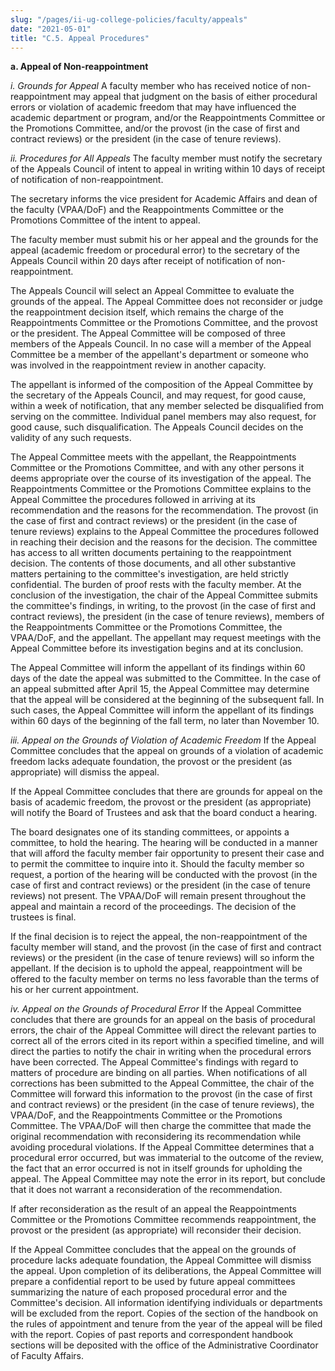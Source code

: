 ```yaml
---
slug: "/pages/ii-ug-college-policies/faculty/appeals"
date: "2021-05-01"
title: "C.5. Appeal Procedures"
---
```


**a. Appeal of Non-reappointment**

_i. Grounds for Appeal_ A faculty member who has received notice of non-reappointment may appeal that judgment on the basis of either procedural errors or violation of academic freedom that may have influenced the academic department or program, and/or the Reappointments Committee or the Promotions Committee, and/or the provost (in the case of first and contract reviews) or the president (in the case of tenure reviews).

_ii. Procedures for All Appeals_ The faculty member must notify the secretary of the Appeals Council of intent to appeal in writing within 10 days of receipt of notification of non-reappointment.

The secretary informs the vice president for Academic Affairs and dean of the faculty (VPAA/DoF) and the Reappointments Committee or the Promotions Committee of the intent to appeal.

The faculty member must submit his or her appeal and the grounds for the appeal (academic freedom or procedural error) to the secretary of the Appeals Council within 20 days after receipt of notification of non-reappointment.

The Appeals Council will select an Appeal Committee to evaluate the grounds of the appeal. The Appeal Committee does not reconsider or judge the reappointment decision itself, which remains the charge of the Reappointments Committee or the Promotions Committee, and the provost or the president. The Appeal Committee will be composed of three members of the Appeals Council. In no case will a member of the Appeal Committee be a member of the appellant's department or someone who was involved in the reappointment review in another capacity.

The appellant is informed of the composition of the Appeal Committee by the secretary of the Appeals Council, and may request, for good cause, within a week of notification, that any member selected be disqualified from serving on the committee. Individual panel members may also request, for good cause, such disqualification. The Appeals Council decides on the validity of any such requests.

The Appeal Committee meets with the appellant, the Reappointments Committee or the Promotions Committee, and with any other persons it deems appropriate over the course of its investigation of the appeal. The Reappointments Committee or the Promotions Committee explains to the Appeal Committee the procedures followed in arriving at its recommendation and the reasons for the recommendation. The provost (in the case of first and contract reviews) or the president (in the case of tenure reviews) explains to the Appeal Committee the procedures followed in reaching their decision and the reasons for the decision. The committee has access to all written documents pertaining to the reappointment decision. The contents of those documents, and all other substantive matters pertaining to the committee's investigation, are held strictly confidential. The burden of proof rests with the faculty member. At the conclusion of the investigation, the chair of the Appeal Committee submits the committee's findings, in writing, to the provost (in the case of first and contract reviews), the president (in the case of tenure reviews), members of the Reappointments Committee or the Promotions Committee, the VPAA/DoF, and the appellant. The appellant may request meetings with the Appeal Committee before its investigation begins and at its conclusion.

The Appeal Committee will inform the appellant of its findings within 60 days of the date the appeal was submitted to the Committee. In the case of an appeal submitted after April 15, the Appeal Committee may determine that the appeal will be considered at the beginning of the subsequent fall. In such cases, the Appeal Committee will inform the appellant of its findings within 60 days of the beginning of the fall term, no later than November 10.

_iii. Appeal on the Grounds of Violation of Academic Freedom_ If the Appeal Committee concludes that the appeal on grounds of a violation of academic freedom lacks adequate foundation, the provost or the president (as appropriate) will dismiss the appeal.

If the Appeal Committee concludes that there are grounds for appeal on the basis of academic freedom, the provost or the president (as appropriate) will notify the Board of Trustees and ask that the board conduct a hearing.

The board designates one of its standing committees, or appoints a committee, to hold the hearing. The hearing will be conducted in a manner that will afford the faculty member fair opportunity to present their case and to permit the committee to inquire into it. Should the faculty member so request, a portion of the hearing will be conducted with the provost (in the case of first and contract reviews) or the president (in the case of tenure reviews) not present. The VPAA/DoF will remain present throughout the appeal and maintain a record of the proceedings. The decision of the trustees is final.  

If the final decision is to reject the appeal, the non-reappointment of the faculty member will stand, and the provost (in the case of first and contract reviews) or the president (in the case of tenure reviews) will so inform the appellant. If the decision is to uphold the appeal, reappointment will be offered to the faculty member on terms no less favorable than the terms of his or her current appointment.

_iv. Appeal on the Grounds of Procedural Error_ If the Appeal Committee concludes that there are grounds for an appeal on the basis of procedural errors, the chair of the Appeal Committee will direct the relevant parties to correct all of the errors cited in its report within a specified timeline, and will direct the parties to notify the chair in writing when the procedural errors have been corrected. The Appeal Committee's findings with regard to matters of procedure are binding on all parties. When notifications of all corrections has been submitted to the Appeal Committee, the chair of the Committee will forward this information to the provost (in the case of first and contract reviews) or the president (in the case of tenure reviews), the VPAA/DoF, and the Reappointments Committee or the Promotions Committee. The VPAA/DoF will then charge the committee that made the original recommendation with reconsidering its recommendation while avoiding procedural violations. If the Appeal Committee determines that a procedural error occurred, but was immaterial to the outcome of the review, the fact that an error occurred is not in itself grounds for upholding the appeal. The Appeal Committee may note the error in its report, but conclude that it does not warrant a reconsideration of the recommendation.

If after reconsideration as the result of an appeal the Reappointments Committee or the Promotions Committee recommends reappointment, the provost or the president (as appropriate) will reconsider their decision.

If the Appeal Committee concludes that the appeal on the grounds of procedure lacks adequate foundation, the Appeal Committee will dismiss the appeal. Upon completion of its deliberations, the Appeal Committee will prepare a confidential report to be used by future appeal committees summarizing the nature of each proposed procedural error and the Committee's decision. All information identifying individuals or departments will be excluded from the report. Copies of the section of the handbook on the rules of appointment and tenure from the year of the appeal will be filed with the report. Copies of past reports and correspondent handbook sections will be deposited with the office of the Administrative Coordinator of Faculty Affairs.